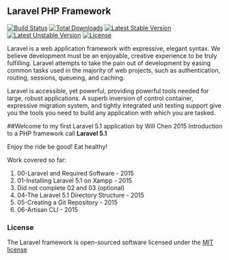 ## Laravel PHP Framework

[![Build Status](https://travis-ci.org/laravel/framework.svg)](https://travis-ci.org/laravel/framework)
[![Total Downloads](https://poser.pugx.org/laravel/framework/d/total.svg)](https://packagist.org/packages/laravel/framework)
[![Latest Stable Version](https://poser.pugx.org/laravel/framework/v/stable.svg)](https://packagist.org/packages/laravel/framework)
[![Latest Unstable Version](https://poser.pugx.org/laravel/framework/v/unstable.svg)](https://packagist.org/packages/laravel/framework)
[![License](https://poser.pugx.org/laravel/framework/license.svg)](https://packagist.org/packages/laravel/framework)

Laravel is a web application framework with expressive, elegant syntax. We believe development must be an enjoyable, creative experience to be truly fulfilling. Laravel attempts to take the pain out of development by easing common tasks used in the majority of web projects, such as authentication, routing, sessions, queueing, and caching.

Laravel is accessible, yet powerful, providing powerful tools needed for large, robust applications. A superb inversion of control container, expressive migration system, and tightly integrated unit testing support give you the tools you need to build any application with which you are tasked.

##Welcome to my first Laravel 5.1 application by Will Chen 2015
Introduction to a PHP framework call **Laravel 5.1**

Enjoy the ride be good! Eat healthy!

Work covered so far:

1. 00-Laravel and Required Software - 2015
2. 01-Installing Laravel 5.1 on Xampp - 2015
3. Did not complete 02 and 03 (optional)
4. 04-The Laravel 5.1 Directory Structure - 2015
5. 05-Creating a Git Repository - 2015
6. 06-Artisan CLI - 2015


### License

The Laravel framework is open-sourced software licensed under the [MIT license](http://opensource.org/licenses/MIT)
